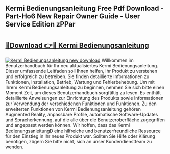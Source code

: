 ## Kermi Bedienungsanleitung Free Pdf Download - Part-Ho6 New Repair Owner Guide - User Service Edition zPPar

# <h2><a href="http://df5fzi3.blite.top/?on=Kermi+Bedienungsanleitung">🔗Download 👉🔴 Kermi Bedienungsanleitung</a></h2>

[![Kermi Bedienungsanleitung new download](https://i.imgur.com/lujVjoI.png)](http://df5fzi3.blite.top/?on=Kermi+Bedienungsanleitung)
Willkommen im Benutzerhandbuch für Ihr neu aktualisiertes Kermi Bedienungsanleitung. Dieser umfassende Leitfaden soll Ihnen helfen, Ihr Produkt zu verstehen und erfolgreich zu betreiben. Sie finden detaillierte Informationen zu Funktionen, Installation, Betrieb, Wartung und Fehlerbehebung. Um mit Ihrem Kermi Bedienungsanleitung zu beginnen, nehmen Sie sich bitte einen Moment Zeit, um dieses Benutzerhandbuch sorgfältig zu lesen. Es enthält detaillierte Anweisungen zur Einrichtung des Produkts sowie Informationen zur Verwendung der verschiedenen Funktionen und Funktionen. Zu den erweiterten Funktionen von Kermi Bedienungsanleitung gehören Augmented Reality, anpassbare Profile, automatische Software-Updates und Spracherkennung, auf die alle über die Benutzeroberfläche zugegriffen und angepasst werden können. Wir hoffen, dass das Kermi BedienungsanleitungD eine hilfreiche und benutzerfreundliche Ressource für den Einstieg in Ihr neues Produkt war. Sollten Sie Hilfe oder Klärung benötigen, zögern Sie bitte nicht, sich an unser Kundendienstteam zu wenden.
